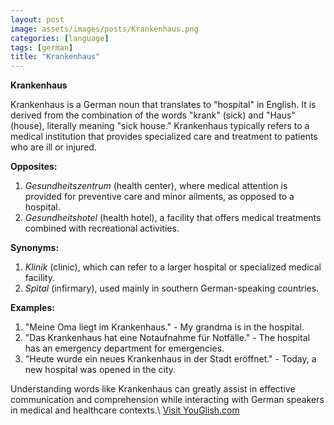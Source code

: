 ```yaml
---
layout: post
image: assets/images/posts/Krankenhaus.png
categories: [language]
tags: [german]
title: "Krankenhaus"
---
```


**Krankenhaus**

Krankenhaus is a German noun that translates to "hospital" in English. It is derived from the combination of the words "krank" (sick) and "Haus" (house), literally meaning "sick house." Krankenhaus typically refers to a medical institution that provides specialized care and treatment to patients who are ill or injured.

**Opposites:** 

1. *Gesundheitszentrum* (health center), where medical attention is provided for preventive care and minor ailments, as opposed to a hospital.
2. *Gesundheitshotel* (health hotel), a facility that offers medical treatments combined with recreational activities.

**Synonyms:**

1. *Klinik* (clinic), which can refer to a larger hospital or specialized medical facility.
2. *Spital* (infirmary), used mainly in southern German-speaking countries.

**Examples:**

1. "Meine Oma liegt im Krankenhaus." - My grandma is in the hospital.
2. "Das Krankenhaus hat eine Notaufnahme für Notfälle." - The hospital has an emergency department for emergencies.
3. "Heute wurde ein neues Krankenhaus in der Stadt eröffnet." - Today, a new hospital was opened in the city.

Understanding words like Krankenhaus can greatly assist in effective communication and comprehension while interacting with German speakers in medical and healthcare contexts.\ <a id="yg-widget-0" class="youglish-widget" data-query="Krankenhaus" data-lang="german" data-components="8412" data-auto-start="0" data-bkg-color="theme_light" data-title="How%20to%20pronounce%20Krankenhaus%20in%20German"  rel="nofollow" href="https://youglish.com">Visit YouGlish.com</a><script async src="https://youglish.com/public/emb/widget.js" charset="utf-8"></script>